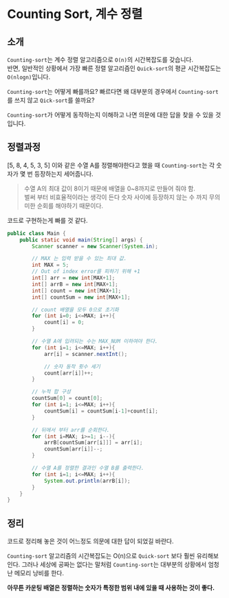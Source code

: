 # Counting Sort, 계수 정렬
## 소개
`Counting-sort`는 계수 정렬 알고리즘으로 `O(n)`의 시간복잡도를 갖습니다.  
반면, 일반적인 상황에서 가장 빠른 정렬 알고리즘인 `Quick-sort`의 평균 시간복잡도는 `O(nlogn)`입니다.

`Counting-sort`는 어떻게 빠를까요? 빠르다면 왜 대부분의 경우에서 `Counting-sort`를 쓰지 않고 `Qick-sort`를 쓸까요?

`Counting-sort`가 어떻게 동작하는지 이해하고 나면 의문에 대한 답을 찾을 수 있을 것입니다.

## 정렬과정
[5, 8, 4, 5, 3, 5] 이와 같은 수열 A를 정렬해야한다고 했을 때 `Counting-sort`는 각 숫자가 몇 번 등장하는지 세어줍니다.

> 수열 A의 최대 값이 8이기 때문에 배열을 0~8까지로 만들어 줘야 함.  
> 벌써 부터 비효율적이라는 생각이 든다 숫자 사이에 등장하지 않는 수 까지 무의미한 순회를 해야하기 때문이다.

코드로 구현하는게 빠를 것 같다.

```java
public class Main {
    public static void main(String[] args) {
        Scanner scanner = new Scanner(System.in);

        // MAX 는 입력 받을 수 있는 최대 값.
        int MAX = 5;
        // Out of index error를 피하기 위해 +1
        int[] arr = new int[MAX+1];
        int[] arrB = new int[MAX+1];
        int[] count = new int[MAX+1];
        int[] countSum = new int[MAX+1];

        // count 배열을 모두 0으로 초기화
        for (int i=0; i<=MAX; i++){
            count[i] = 0;
        }

        // 수열 A에 입려되는 수는 MAX_NUM 이하여야 한다.
        for (int i=1; i<=MAX; i++){
            arr[i] = scanner.nextInt();

            // 숫자 동작 횟수 세기
            count[arr[i]]++;
        }

        // 누적 합 구성
        countSum[0] = count[0];
        for (int i=1; i<=MAX; i++){
            countSum[i] = countSum[i-1]+count[i];
        }

        // 뒤에서 부터 arr를 순회한다.
        for (int i=MAX; i>=1; i--){
            arrB[countSum[arr[i]]] = arr[i];
            countSum[arr[i]]--;
        }

        // 수열 A를 정렬한 결과인 수열 B를 출력한다.
        for (int i=1; i<=MAX; i++){
            System.out.println(arrB[i]);
        }
    }
}
```

## 정리
코드로 정리해 놓은 것이 어느정도 의문에 대한 답이 되었길 바란다.  

`Counting-sort` 알고리즘의 시간복잡도는 O(n)으로 `Quick-sort` 보다 훨씬 유리해보인다. 그러나 세상에 공짜는 없다는 말처럼 `Counting-sort`는 대부분의 상황에서 엄청난 메모리 낭비를 한다.

**아무튼 카운팅 배열은 정렬하는 숫자가 특정한 범위 내에 있을 때 사용하는 것이 좋다.**